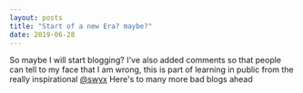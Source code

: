 ```yaml
---
layout: posts
title: "Start of a new Era? maybe?"
date: 2019-06-28
---
```


So maybe I will start blogging? I've also added comments so that people can tell to my face that I am wrong, this is part of learning in public from the really inspirational [@swyx](https://twitter.com/swyx/status/1009174159690264579) Here's to many more bad blogs ahead